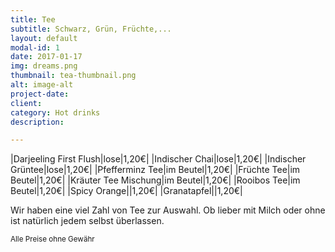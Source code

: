 ```yaml
---
title: Tee
subtitle: Schwarz, Grün, Früchte,...
layout: default
modal-id: 1
date: 2017-01-17
img: dreams.png
thumbnail: tea-thumbnail.png
alt: image-alt
project-date: 
client: 
category: Hot drinks
description:

---
```


|Darjeeling First Flush|lose|1,20€|
|Indischer Chai|lose|1,20€|
|Indischer Grüntee|lose|1,20€|
|Pfefferminz Tee|im Beutel|1,20€|
|Früchte Tee|im Beutel|1,20€|
|Kräuter Tee Mischung|im Beutel|1,20€|
|Rooibos Tee|im Beutel|1,20€|
|Spicy Orange||1,20€|
|Granatapfel||1,20€|

Wir haben eine viel Zahl von Tee zur Auswahl. Ob lieber mit Milch oder ohne ist natürlich jedem selbst überlassen.

<sub>Alle Preise ohne Gewähr</sub>
